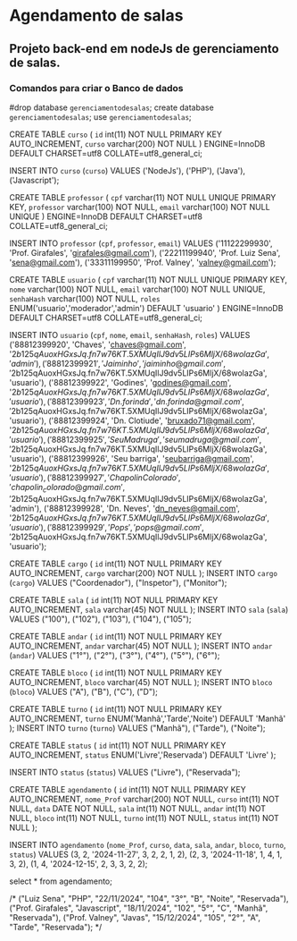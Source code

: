 # Agendamento de salas

## Projeto back-end em nodeJs de gerenciamento de salas.

### Comandos para criar o Banco de dados

#drop database `gerenciamentodesalas`;
create database `gerenciamentodesalas`;
use `gerenciamentodesalas`;

CREATE TABLE `curso` (
  `id` int(11) NOT NULL PRIMARY KEY AUTO_INCREMENT,
  `curso` varchar(200) NOT NULL
) ENGINE=InnoDB DEFAULT CHARSET=utf8 COLLATE=utf8_general_ci;

INSERT INTO `curso` (`curso`) VALUES 
('NodeJs'),
('PHP'),
('Java'),
('Javascript');

CREATE TABLE `professor` (
  `cpf` varchar(11) NOT NULL UNIQUE PRIMARY KEY,
  `professor` varchar(100) NOT NULL,
  `email` varchar(100) NOT NULL UNIQUE
) ENGINE=InnoDB DEFAULT CHARSET=utf8 COLLATE=utf8_general_ci;

INSERT INTO `professor` (`cpf`, `professor`, `email`) VALUES 
('11122299930', 'Prof. Girafales', 'girafales@gmail.com'),
('22211199940', 'Prof. Luiz Sena', 'sena@gmail.com'),
('33311199950', 'Prof. Valney', 'valney@gmail.com');

CREATE TABLE `usuario` (
  `cpf` varchar(11) NOT NULL UNIQUE PRIMARY KEY,
  `nome` varchar(100) NOT NULL,
  `email` varchar(100) NOT NULL UNIQUE,
  `senhaHash` varchar(100) NOT NULL,
  `roles` ENUM('usuario','moderador','admin') DEFAULT 'usuario'
) ENGINE=InnoDB DEFAULT CHARSET=utf8 COLLATE=utf8_general_ci;

INSERT INTO `usuario` (`cpf`, `nome`, `email`, `senhaHash`, `roles`) VALUES
('88812399920', 'Chaves', 'chaves@gmail.com', '$2b$12$5qAuoxHGxsJq.fn7w76KT.5XMUqIlJ9dv5LIPs6MljX/68wolazGa', 'admin'),
('88812399921', 'Jaiminho', 'jaiminho@gmail.com', '$2b$12$5qAuoxHGxsJq.fn7w76KT.5XMUqIlJ9dv5LIPs6MljX/68wolazGa', 'usuario'),
('88812399922', 'Godines', 'godines@gmail.com', '$2b$12$5qAuoxHGxsJq.fn7w76KT.5XMUqIlJ9dv5LIPs6MljX/68wolazGa', 'usuario'),
('88812399923', 'Dn.forinda', 'dn.forinda@gmail.com', '$2b$12$5qAuoxHGxsJq.fn7w76KT.5XMUqIlJ9dv5LIPs6MljX/68wolazGa', 'usuario'),
('88812399924', 'Dn. Clotiude', 'bruxado71@gmail.com', '$2b$12$5qAuoxHGxsJq.fn7w76KT.5XMUqIlJ9dv5LIPs6MljX/68wolazGa', 'usuario'),
('88812399925', 'Seu Madruga', 'seumadruga@gmail.com', '$2b$12$5qAuoxHGxsJq.fn7w76KT.5XMUqIlJ9dv5LIPs6MljX/68wolazGa', 'usuario'),
('88812399926', 'Seu barriga', 'seubarriga@gmail.com', '$2b$12$5qAuoxHGxsJq.fn7w76KT.5XMUqIlJ9dv5LIPs6MljX/68wolazGa', 'usuario'),
('88812399927', 'Chapolin Colorado', 'chapolin_colorado@gmail.com', '$2b$12$5qAuoxHGxsJq.fn7w76KT.5XMUqIlJ9dv5LIPs6MljX/68wolazGa', 'admin'),
('88812399928', 'Dn. Neves', 'dn_neves@gmail.com', '$2b$12$5qAuoxHGxsJq.fn7w76KT.5XMUqIlJ9dv5LIPs6MljX/68wolazGa', 'usuario'),
('88812399929', 'Pops', 'pops@gmail.com', '$2b$12$5qAuoxHGxsJq.fn7w76KT.5XMUqIlJ9dv5LIPs6MljX/68wolazGa', 'usuario');


CREATE TABLE `cargo` (
`id` int(11) NOT NULL PRIMARY KEY AUTO_INCREMENT,
`cargo` varchar(200) NOT NULL
);
INSERT INTO `cargo` (`cargo`) VALUES 
("Coordenador"),
("Inspetor"),
("Monitor");


CREATE TABLE `sala` (
`id` int(11) NOT NULL PRIMARY KEY AUTO_INCREMENT,
`sala` varchar(45) NOT NULL
);
INSERT INTO `sala` (`sala`) VALUES 
("100"),
("102"),
("103"),
("104"),
("105");


CREATE TABLE `andar` (
`id` int(11) NOT NULL PRIMARY KEY AUTO_INCREMENT,
`andar` varchar(45) NOT NULL
);
INSERT INTO `andar` (`andar`) VALUES 
("1°"),
("2°"),
("3°"),
("4°"),
("5°"),
("6°");


CREATE TABLE `bloco` (
`id` int(11) NOT NULL PRIMARY KEY AUTO_INCREMENT,
`bloco` varchar(45) NOT NULL
);
INSERT INTO `bloco` (`bloco`) VALUES
("A"),
("B"),
("C"),
("D");

CREATE TABLE `turno` (
`id` int(11) NOT NULL PRIMARY KEY AUTO_INCREMENT,
`turno` ENUM('Manhã','Tarde','Noite') DEFAULT 'Manhã'
);
INSERT INTO `turno` (`turno`) VALUES 
("Manhã"),
("Tarde"),
("Noite");


CREATE TABLE `status` (
`id` int(11) NOT NULL PRIMARY KEY AUTO_INCREMENT,
`status` ENUM('Livre','Reservada') DEFAULT 'Livre'
);

INSERT INTO `status` (`status`) VALUES 
("Livre"),
("Reservada");

CREATE TABLE `agendamento` (
  `id` int(11) NOT NULL PRIMARY KEY AUTO_INCREMENT,
  `nome_Prof` varchar(200) NOT NULL,
  `curso` int(11) NOT NULL,
  `data` DATE NOT NULL,
  `sala` int(11) NOT NULL,
  `andar` int(11) NOT NULL,
  `bloco` int(11) NOT NULL,
  `turno` int(11) NOT NULL,
  `status` int(11) NOT NULL
);

INSERT INTO `agendamento` (`nome_Prof`, `curso`, `data`, `sala`, `andar`, `bloco`, `turno`, `status`) VALUES
(3, 2, '2024-11-27', 3, 2, 2, 1, 2),
(2, 3, '2024-11-18', 1, 4, 1, 3, 2),
(1, 4, '2024-12-15', 2, 3, 3, 2, 2);

select * from agendamento;

/*
("Luiz Sena", "PHP", "22/11/2024", "104", "3°", "B", "Noite", "Reservada"),
("Prof. Girafales", "Javascript", "18/11/2024", "102", "5°", "C", "Manhã", "Reservada"),
("Prof. Valney", "Javas", "15/12/2024", "105", "2°", "A", "Tarde", "Reservada");
*/